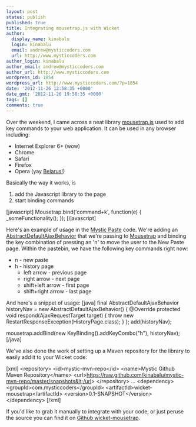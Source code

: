 ```yaml
---
layout: post
status: publish
published: true
title: Integrating mousetrap.js with Wicket
author:
  display_name: kinabalu
  login: kinabalu
  email: andrew@mysticcoders.com
  url: http://www.mysticcoders.com
author_login: kinabalu
author_email: andrew@mysticcoders.com
author_url: http://www.mysticcoders.com
wordpress_id: 1854
wordpress_url: http://www.mysticcoders.com/?p=1854
date: '2012-11-26 12:58:35 +0000'
date_gmt: '2012-11-26 19:58:35 +0000'
tags: []
comments: true
---
```

Over the weekend, I came across a neat library <a href="http://craig.is/killing/mice">mousetrap.js</a> used to add key commands to your web application.  It can be used in any browser including:

<ul>
<li>Internet Explorer 6+ (wow)</li>
<li>Chrome</li>
<li>Safari</li>
<li>Firefox</li>
<li>Opera (yay <a href="http://www.theatlantic.com/technology/archive/2012/11/why-is-belarus-the-only-country-where-opera-is-the-most-popular-browser/265406/" target="_blank" rel="nofollow">Belarus!</a>)</li>
</ul>
Basically the way it works, is 

<ol>
<li>add the Javascript library to the page</li>
<li>start binding commands</li>
</ol>
[javascript]
Mousetrap.bind('command+k', function(e) {
  _someFunctionality();
});
[/javascript]

Here's an example of usage in the <a href="http://mysticpaste.com">Mystic Paste</a> code.  We're adding an <a href="http://ci.apache.org/projects/wicket/apidocs/6.0.x/org/apache/wicket/ajax/AbstractDefaultAjaxBehavior.html">AbstractDefaultAjaxBehavior</a> that we're passing to <a href="https://github.com/kinabalu/wicket-mousetrap/blob/master/src/main/java/com/mysticcoders/wicket/mousetrap/Mousetrap.java">Mousetrap</a> and binding the key combination of pressing an 'n' to move the user to the New Paste page.  Within the pastebin, we have the following key commands right now:

<ul>
<li>n - new paste</li>
<li>h - history page
<ul>
<li>left arrow - previous page</li>
<li>right arrow - next page</li>
<li>shift+left arrow - first page</li>
<li>shift+right arrow - last page</li>
</ul>
</li>
</ul>
And here's a snippet of usage:
[java]
final AbstractDefaultAjaxBehavior historyNav = new AbstractDefaultAjaxBehavior() {
    @Override
    protected void respond(AjaxRequestTarget target) {
        throw new RestartResponseException(HistoryPage.class);
    }
};
add(historyNav);

mousetrap.addBind(new KeyBinding().addKeyCombo(&quot;h&quot;), historyNav);
[/java]

We've also done the work of setting up a Maven repository for the library to easily add it to your Wicket code:

[xml]
    &lt;repository&gt;
        &lt;id&gt;mystic-mvn-repo&lt;/id&gt;
        &lt;name&gt;Mystic Github Maven Repository&lt;/name&gt;
        &lt;url&gt;https://raw.github.com/kinabalu/mystic-mvn-repo/master/snapshots&lt;/url&gt;
    &lt;/repository&gt;
    ...
    &lt;dependency&gt;
        &lt;groupId&gt;com.mysticcoders&lt;/groupId&gt;
        &lt;artifactId&gt;wicket-mousetrap&lt;/artifactId&gt;
        &lt;version&gt;0.1-SNAPSHOT&lt;/version&gt;
    &lt;/dependency&gt;
[/xml]

If you'd like to grab it manually to integrate with your code, or just peruse the source you can find it on <a href="https://github.com/kinabalu/wicket-mousetrap">Github wicket-mousetrap</a>.

